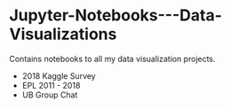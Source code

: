 # Jupyter-Notebooks---Data-Visualizations
Contains notebooks to all my data visualization projects. 

- 2018 Kaggle Survey
- EPL 2011 - 2018
- UB Group Chat
